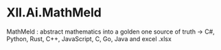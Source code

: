 # Xll.Ai.MathMeld
MathMeld : abstract mathematics into a golden one source of truth -> C#, Python, Rust, C++, JavaScript, C, Go, Java and excel .xlsx
